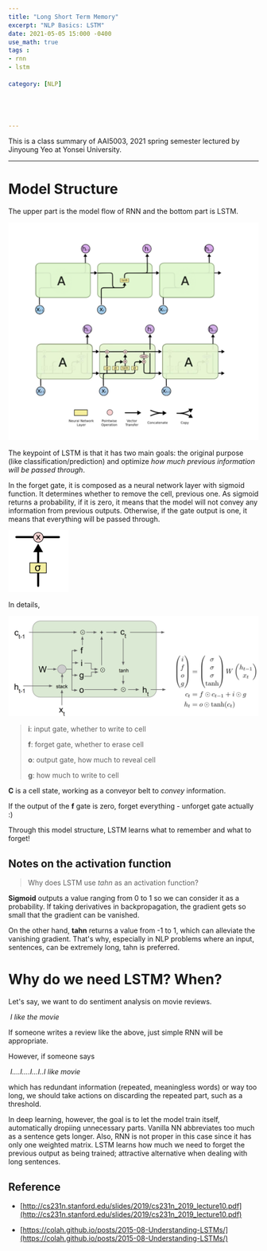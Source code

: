 ```yaml
---
title: "Long Short Term Memory"
excerpt: "NLP Basics: LSTM"
date: 2021-05-05 15:000 -0400
use_math: true
tags :
- rnn
- lstm

category: [NLP]




---
```


This is a class summary of AAI5003, 2021 spring semester lectured by Jinyoung Yeo at Yonsei University.

------



# Model Structure

The upper part is the model flow of RNN and the bottom part is LSTM.

<img src="/assets/2021-05-05-lstm1.png" alt="2021-05-05-lstm1" style="zoom:50%;" />

The keypoint of LSTM is that it has two main goals: the original purpose (like classification/prediction) and optimize *how much previous information will be passed through*. 

In the forget gate, it is composed as a neural network layer with sigmoid function. It determines whether to remove the cell, previous one. As sigmoid returns a probability, if it is zero, it means that the model will not convey any information from previous outputs. Otherwise, if the gate output is one, it means that everything will be passed through.

<img src="/assets/2021-05-06-lstm3.png" alt="2021-05-06-lstm3" style="zoom:50%;" />

 

In details,

<img src="/assets/2021-05-06-lstm2.png" alt="2021-05-06-lstm2" style="zoom:50%;" />

>**i**: input gate, whether to write to cell
>
>**f**: forget gate, whether to erase cell
>
>**o**: output gate, how much to reveal cell
>
>**g**: how much to write to cell

**C** is a cell state, working as a conveyor belt to *convey* information. 

If the output of the **f** gate is zero, forget everything - unforget gate actually :)

Through this model structure, LSTM learns what to remember and what to forget!





## Notes on the activation function

> Why does LSTM use *tahn* as an activation function?

**Sigmoid** outputs a value ranging from 0 to 1 so we can consider it as a probability. If taking derivatives in backpropagation, the gradient gets so small that the gradient can be vanished. 

On the other hand, **tahn** returns a value from -1 to 1, which can alleviate the vanishing gradient. That's why, especially in NLP problems where an input, sentences, can be extremely long, tahn is preferred.

 



# Why do we need LSTM? When?

Let's say, we want to do sentiment analysis on movie reviews. 

​	*I like the movie*

If someone writes a review like the above, just simple RNN will be appropriate.

However, if someone says

​	*I....I....I...I..I like movie*

which has redundant information (repeated, meaningless words) or way too long, we should take actions on discarding the repeated part, such as a threshold. 

In deep learning, however, the goal is to let the model train itself, automatically dropiing unnecessary parts. Vanilla NN abbreviates too much as a sentence gets longer. Also, RNN is not proper in this case since it has only one weighted matrix. LSTM learns how much we need to forget the previous output as being trained; attractive alternative when dealing with long sentences.













## Reference

- [http://cs231n.stanford.edu/slides/2019/cs231n_2019_lecture10.pdf](http://cs231n.stanford.edu/slides/2019/cs231n_2019_lecture10.pdf)

- [https://colah.github.io/posts/2015-08-Understanding-LSTMs/](https://colah.github.io/posts/2015-08-Understanding-LSTMs/)























